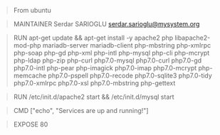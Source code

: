 >From ubuntu

>MAINTAINER Serdar SARIOGLU <serdar.sarioglu@mysystem.org>

>RUN apt-get update && apt-get install -y apache2 php libapache2-mod-php mariadb-server mariadb-client php-mbstring php-xmlrpc php-soap php-gd php-xml php-intl php-mysql php-cli php-mcrypt php-ldap php-zip php-curl php7.0-mysql php7.0-curl php7.0-gd php7.0-intl php-pear php-imagick php7.0-imap php7.0-mcrypt php-memcache  php7.0-pspell php7.0-recode php7.0-sqlite3 php7.0-tidy php7.0-xmlrpc php7.0-xsl php7.0-mbstring php-gettext

>RUN /etc/init.d/apache2 start && /etc/init.d/mysql start

>CMD ["echo", "Services are up and running!"]

> EXPOSE 80